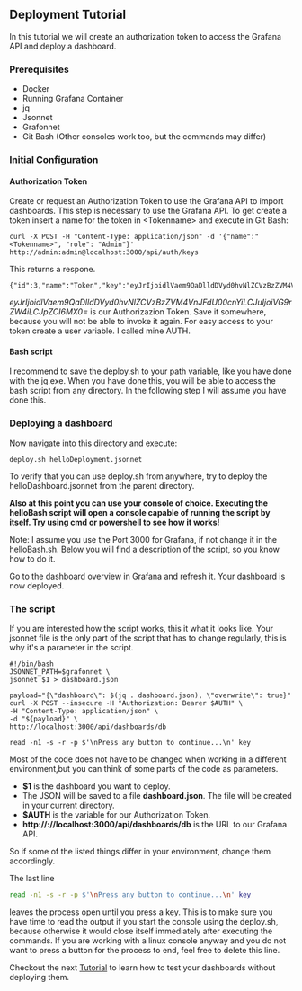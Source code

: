 ## Deployment Tutorial

In this tutorial we will create an authorization token to access the Grafana API and deploy a dashboard.

### Prerequisites
- Docker
- Running Grafana Container
- jq
- Jsonnet
- Grafonnet
- Git Bash (Other consoles work too, but the commands may differ)

### Initial Configuration

#### Authorization Token

Create or request an Authorization Token to use the Grafana API to import dashboards.
This step is necessary to use the Grafana API.
To get create a token insert a name for the token in \<Tokenname\> and execute in Git Bash:
```shell
curl -X POST -H "Content-Type: application/json" -d '{"name":"<Tokenname>", "role": "Admin"}' http://admin:admin@localhost:3000/api/auth/keys
```
This returns a respone.
```shell
{"id":3,"name":"Token","key":"eyJrIjoidlVaem9QaDlldDVyd0hvNlZCVzBzZVM4VnJFdU00cnYiLCJuIjoiVG9rZW4iLCJpZCI6MX0="}
```
_eyJrIjoidlVaem9QaDlldDVyd0hvNlZCVzBzZVM4VnJFdU00cnYiLCJuIjoiVG9rZW4iLCJpZCI6MX0=_ is our Authorizazion Token. Save it somewhere, because you will not be able to invoke it again.
For easy access to your token create a user variable. I called mine AUTH.

#### Bash script

I recommend to save the deploy.sh to your path variable, like you have done with the jq.exe. When you have done this, you will be able to access the bash script from any directory.
In the following step I will assume you have done this.

### Deploying a dashboard

Now navigate into this directory and execute:

```shell
deploy.sh helloDeployment.jsonnet
```

To verify that you can use deploy.sh from anywhere, try to deploy the helloDashboard.jsonnet from the parent directory.

**Also at this point you can use your console of choice. Executing the helloBash script will open a console capable of running the script by itself. Try using cmd or powershell to see how it works!**

Note: I assume you use the Port 3000 for Grafana, if not change it in the helloBash.sh. Below you will find a description of the script, so you know how to do it.

Go to the dashboard overview in Grafana and refresh it. Your dashboard is now deployed.


### The script

If you are interested how the script works, this it what it looks like. Your jsonnet file is the only part of the script that has to change regularly,
this is why it's a parameter in the script.

```shell
#!/bin/bash
JSONNET_PATH=$grafonnet \
jsonnet $1 > dashboard.json

payload="{\"dashboard\": $(jq . dashboard.json), \"overwrite\": true}"
curl -X POST --insecure -H "Authorization: Bearer $AUTH" \
-H "Content-Type: application/json" \
-d "${payload}" \
http://localhost:3000/api/dashboards/db

read -n1 -s -r -p $'\nPress any button to continue...\n' key
```

Most of the code does not have to be changed when working in a different environment,but you can think of some parts of the code as parameters.
- **$1** is the dashboard you want to deploy.
- The JSON will be saved to a file **dashboard.json**. The file will be created in your current directory.
- **$AUTH** is the variable for our Authorization Token.
- **ht<span>tp://</span>://localhost:3000/api/dashboards/db** is the URL to our Grafana API.

So if some of the listed things differ in your environment, change them accordingly.

The last line 
```bash
read -n1 -s -r -p $'\nPress any button to continue...\n' key
```
leaves the process open until you press a key. This is to make sure you have time to read the output if you start the console using the deploy.sh, because otherwise it would close itself immediately after executing the commands.
If you are working with a linux console anyway and you do not want to press a button for the process to end, feel free to delete this line.


Checkout the next [Tutorial](https://github.com/Sarabor/Grafana/edit/main/deployment/readme.md) to learn how to test your dashboards without deploying them.

